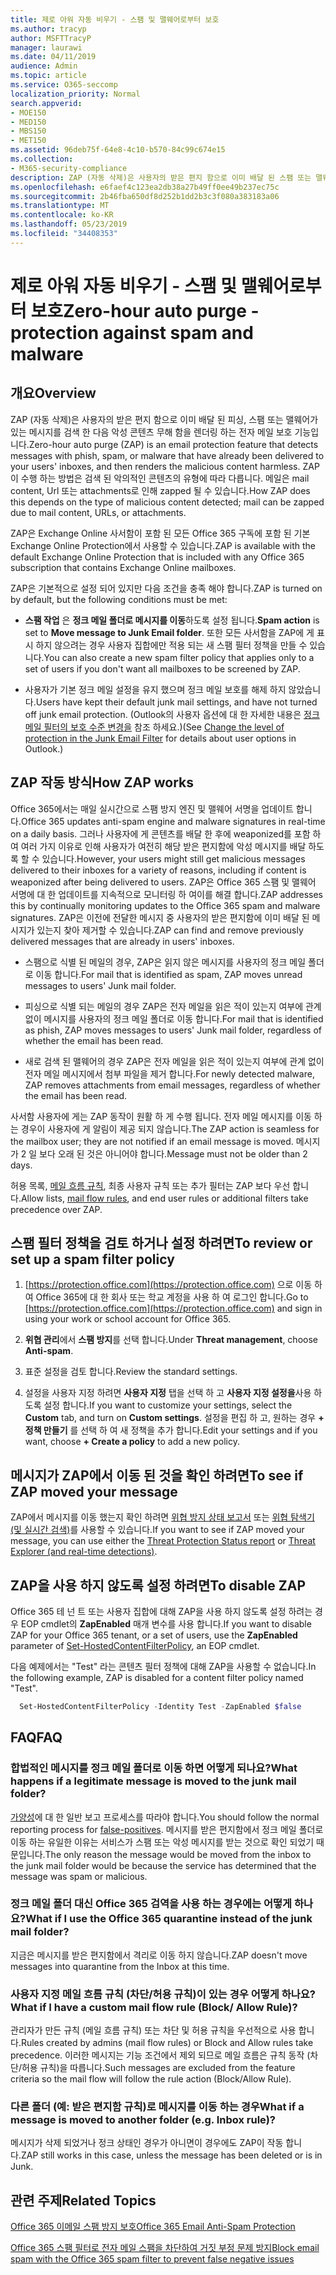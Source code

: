 ```yaml
---
title: 제로 아워 자동 비우기 - 스팸 및 맬웨어로부터 보호
ms.author: tracyp
author: MSFTTracyP
manager: laurawi
ms.date: 04/11/2019
audience: Admin
ms.topic: article
ms.service: O365-seccomp
localization_priority: Normal
search.appverid:
- MOE150
- MED150
- MBS150
- MET150
ms.assetid: 96deb75f-64e8-4c10-b570-84c99c674e15
ms.collection:
- M365-security-compliance
description: ZAP (자동 삭제)은 사용자의 받은 편지 함으로 이미 배달 된 스팸 또는 맬웨어가 있는 메시지를 검색 한 다음 악의적인 콘텐츠를 렌더링 하는 전자 메일 보호 기능입니다. ZAP이 수행 하는 방법은 검색 된 악의적인 콘텐츠의 유형에 따라 다릅니다.
ms.openlocfilehash: e6faef4c123ea2db38a27b49ff0ee49b237ec75c
ms.sourcegitcommit: 2b46fba650df8d252b1dd2b3c3f080a383183a06
ms.translationtype: MT
ms.contentlocale: ko-KR
ms.lasthandoff: 05/23/2019
ms.locfileid: "34408353"
---
```

# <a name="zero-hour-auto-purge---protection-against-spam-and-malware"></a><span data-ttu-id="0672a-104">제로 아워 자동 비우기 - 스팸 및 맬웨어로부터 보호</span><span class="sxs-lookup"><span data-stu-id="0672a-104">Zero-hour auto purge - protection against spam and malware</span></span>

## <a name="overview"></a><span data-ttu-id="0672a-105">개요</span><span class="sxs-lookup"><span data-stu-id="0672a-105">Overview</span></span>

<span data-ttu-id="0672a-106">ZAP (자동 삭제)은 사용자의 받은 편지 함으로 이미 배달 된 피싱, 스팸 또는 맬웨어가 있는 메시지를 검색 한 다음 악성 콘텐츠 무해 함을 렌더링 하는 전자 메일 보호 기능입니다.</span><span class="sxs-lookup"><span data-stu-id="0672a-106">Zero-hour auto purge (ZAP) is an email protection feature that detects messages with phish, spam, or malware that have already been delivered to your users' inboxes, and then renders the malicious content harmless.</span></span> <span data-ttu-id="0672a-107">ZAP이 수행 하는 방법은 검색 된 악의적인 콘텐츠의 유형에 따라 다릅니다. 메일은 mail content, Url 또는 attachments로 인해 zapped 될 수 있습니다.</span><span class="sxs-lookup"><span data-stu-id="0672a-107">How ZAP does this depends on the type of malicious content detected; mail can be zapped due to mail content, URLs, or attachments.</span></span>
  
<span data-ttu-id="0672a-108">ZAP은 Exchange Online 사서함이 포함 된 모든 Office 365 구독에 포함 된 기본 Exchange Online Protection에서 사용할 수 있습니다.</span><span class="sxs-lookup"><span data-stu-id="0672a-108">ZAP is available with the default Exchange Online Protection that is included with any Office 365 subscription that contains Exchange Online mailboxes.</span></span>

<span data-ttu-id="0672a-109">ZAP은 기본적으로 설정 되어 있지만 다음 조건을 충족 해야 합니다.</span><span class="sxs-lookup"><span data-stu-id="0672a-109">ZAP is turned on by default, but the following conditions must be met:</span></span>
  
- <span data-ttu-id="0672a-110">**스팸 작업** 은 **정크 메일 폴더로 메시지를 이동**하도록 설정 됩니다.</span><span class="sxs-lookup"><span data-stu-id="0672a-110">**Spam action** is set to **Move message to Junk Email folder**.</span></span> <span data-ttu-id="0672a-111">또한 모든 사서함을 ZAP에 게 표시 하지 않으려는 경우 사용자 집합에만 적용 되는 새 스팸 필터 정책을 만들 수 있습니다.</span><span class="sxs-lookup"><span data-stu-id="0672a-111">You can also create a new spam filter policy that applies only to a set of users if you don't want all mailboxes to be screened by ZAP.</span></span>

- <span data-ttu-id="0672a-112">사용자가 기본 정크 메일 설정을 유지 했으며 정크 메일 보호를 해제 하지 않았습니다.</span><span class="sxs-lookup"><span data-stu-id="0672a-112">Users have kept their default junk mail settings, and have not turned off junk email protection.</span></span> <span data-ttu-id="0672a-113">(Outlook의 사용자 옵션에 대 한 자세한 내용은 [정크 메일 필터의 보호 수준 변경을](https://support.office.com/article/change-the-level-of-protection-in-the-junk-email-filter-e89c12d8-9d61-4320-8c57-d982c8d52f6b) 참조 하세요.)</span><span class="sxs-lookup"><span data-stu-id="0672a-113">(See [Change the level of protection in the Junk Email Filter](https://support.office.com/article/change-the-level-of-protection-in-the-junk-email-filter-e89c12d8-9d61-4320-8c57-d982c8d52f6b) for details about user options in Outlook.)</span></span> 
  
## <a name="how-zap-works"></a><span data-ttu-id="0672a-114">ZAP 작동 방식</span><span class="sxs-lookup"><span data-stu-id="0672a-114">How ZAP works</span></span>

<span data-ttu-id="0672a-115">Office 365에서는 매일 실시간으로 스팸 방지 엔진 및 맬웨어 서명을 업데이트 합니다.</span><span class="sxs-lookup"><span data-stu-id="0672a-115">Office 365 updates anti-spam engine and malware signatures in real-time on a daily basis.</span></span> <span data-ttu-id="0672a-116">그러나 사용자에 게 콘텐츠를 배달 한 후에 weaponized를 포함 하 여 여러 가지 이유로 인해 사용자가 여전히 해당 받은 편지함에 악성 메시지를 배달 하도록 할 수 있습니다.</span><span class="sxs-lookup"><span data-stu-id="0672a-116">However, your users might still get malicious messages delivered to their inboxes for a variety of reasons, including if content is weaponized after being delivered to users.</span></span> <span data-ttu-id="0672a-117">ZAP은 Office 365 스팸 및 맬웨어 서명에 대 한 업데이트를 지속적으로 모니터링 하 여이를 해결 합니다.</span><span class="sxs-lookup"><span data-stu-id="0672a-117">ZAP addresses this by continually monitoring updates to the Office 365 spam and malware signatures.</span></span> <span data-ttu-id="0672a-118">ZAP은 이전에 전달한 메시지 중 사용자의 받은 편지함에 이미 배달 된 메시지가 있는지 찾아 제거할 수 있습니다.</span><span class="sxs-lookup"><span data-stu-id="0672a-118">ZAP can find and remove previously delivered messages that are already in users' inboxes.</span></span>

- <span data-ttu-id="0672a-119">스팸으로 식별 된 메일의 경우, ZAP은 읽지 않은 메시지를 사용자의 정크 메일 폴더로 이동 합니다.</span><span class="sxs-lookup"><span data-stu-id="0672a-119">For mail that is identified as spam, ZAP moves unread messages to users' Junk mail folder.</span></span>

- <span data-ttu-id="0672a-120">피싱으로 식별 되는 메일의 경우 ZAP은 전자 메일을 읽은 적이 있는지 여부에 관계 없이 메시지를 사용자의 정크 메일 폴더로 이동 합니다.</span><span class="sxs-lookup"><span data-stu-id="0672a-120">For mail that is identified as phish, ZAP moves messages to users' Junk mail folder, regardless of whether the email has been read.</span></span>

- <span data-ttu-id="0672a-121">새로 검색 된 맬웨어의 경우 ZAP은 전자 메일을 읽은 적이 있는지 여부에 관계 없이 전자 메일 메시지에서 첨부 파일을 제거 합니다.</span><span class="sxs-lookup"><span data-stu-id="0672a-121">For newly detected malware, ZAP removes attachments from email messages, regardless of whether the email has been read.</span></span>
  
<span data-ttu-id="0672a-122">사서함 사용자에 게는 ZAP 동작이 원활 하 게 수행 됩니다. 전자 메일 메시지를 이동 하는 경우이 사용자에 게 알림이 제공 되지 않습니다.</span><span class="sxs-lookup"><span data-stu-id="0672a-122">The ZAP action is seamless for the mailbox user; they are not notified if an email message is moved.</span></span> <span data-ttu-id="0672a-123">메시지가 2 일 보다 오래 된 것은 아니어야 합니다.</span><span class="sxs-lookup"><span data-stu-id="0672a-123">Message must not be older than 2 days.</span></span>
  
<span data-ttu-id="0672a-124">허용 목록, [메일 흐름 규칙](https://go.microsoft.com/fwlink/p/?LinkId=722755), 최종 사용자 규칙 또는 추가 필터는 ZAP 보다 우선 합니다.</span><span class="sxs-lookup"><span data-stu-id="0672a-124">Allow lists, [mail flow rules](https://go.microsoft.com/fwlink/p/?LinkId=722755), and end user rules or additional filters take precedence over ZAP.</span></span>
  
## <a name="to-review-or-set-up-a-spam-filter-policy"></a><span data-ttu-id="0672a-125">스팸 필터 정책을 검토 하거나 설정 하려면</span><span class="sxs-lookup"><span data-stu-id="0672a-125">To review or set up a spam filter policy</span></span>
  
1. <span data-ttu-id="0672a-126">[https://protection.office.com](https://protection.office.com) 으로 이동 하 여 Office 365에 대 한 회사 또는 학교 계정을 사용 하 여 로그인 합니다.</span><span class="sxs-lookup"><span data-stu-id="0672a-126">Go to [https://protection.office.com](https://protection.office.com) and sign in using your work or school account for Office 365.</span></span>

2. <span data-ttu-id="0672a-127">**위협 관리**에서 **스팸 방지**를 선택 합니다.</span><span class="sxs-lookup"><span data-stu-id="0672a-127">Under **Threat management**, choose **Anti-spam**.</span></span>

3. <span data-ttu-id="0672a-128">표준 설정을 검토 합니다.</span><span class="sxs-lookup"><span data-stu-id="0672a-128">Review the standard settings.</span></span>

4. <span data-ttu-id="0672a-129">설정을 사용자 지정 하려면 **사용자 지정** 탭을 선택 하 고 **사용자 지정 설정을**사용 하도록 설정 합니다.</span><span class="sxs-lookup"><span data-stu-id="0672a-129">If you want to customize your settings, select the **Custom** tab, and turn on **Custom settings**.</span></span> <span data-ttu-id="0672a-130">설정을 편집 하 고, 원하는 경우 **+ 정책 만들기** 를 선택 하 여 새 정책을 추가 합니다.</span><span class="sxs-lookup"><span data-stu-id="0672a-130">Edit your settings and if you want, choose **+ Create a policy** to add a new policy.</span></span>

## <a name="to-see-if-zap-moved-your-message"></a><span data-ttu-id="0672a-131">메시지가 ZAP에서 이동 된 것을 확인 하려면</span><span class="sxs-lookup"><span data-stu-id="0672a-131">To see if ZAP moved your message</span></span>

<span data-ttu-id="0672a-132">ZAP에서 메시지를 이동 했는지 확인 하려면 [위협 방지 상태 보고서](view-email-security-reports.md#threat-protection-status-report) 또는 [위협 탐색기 (및 실시간 검색)](threat-explorer.md)를 사용할 수 있습니다.</span><span class="sxs-lookup"><span data-stu-id="0672a-132">If you want to see if ZAP moved your message, you can use either the [Threat Protection Status report](view-email-security-reports.md#threat-protection-status-report) or [Threat Explorer (and real-time detections)](threat-explorer.md).</span></span>

## <a name="to-disable-zap"></a><span data-ttu-id="0672a-133">ZAP을 사용 하지 않도록 설정 하려면</span><span class="sxs-lookup"><span data-stu-id="0672a-133">To disable ZAP</span></span>
  
<span data-ttu-id="0672a-134">Office 365 테 넌 트 또는 사용자 집합에 대해 ZAP을 사용 하지 않도록 설정 하려는 경우 EOP cmdlet의 **ZapEnabled** 매개 [](https://go.microsoft.com/fwlink/p/?LinkId=722758)변수를 사용 합니다.</span><span class="sxs-lookup"><span data-stu-id="0672a-134">If you want to disable ZAP for your Office 365 tenant, or a set of users, use the **ZapEnabled** parameter of [Set-HostedContentFilterPolicy](https://go.microsoft.com/fwlink/p/?LinkId=722758), an EOP cmdlet.</span></span>

<span data-ttu-id="0672a-135">다음 예제에서는 "Test" 라는 콘텐츠 필터 정책에 대해 ZAP을 사용할 수 없습니다.</span><span class="sxs-lookup"><span data-stu-id="0672a-135">In the following example, ZAP is disabled for a content filter policy named "Test".</span></span>

```Powershell
  Set-HostedContentFilterPolicy -Identity Test -ZapEnabled $false
```

## <a name="faq"></a><span data-ttu-id="0672a-136">FAQ</span><span class="sxs-lookup"><span data-stu-id="0672a-136">FAQ</span></span>

### <a name="what-happens-if-a-legitimate-message-is-moved-to-the-junk-mail-folder"></a><span data-ttu-id="0672a-137">합법적인 메시지를 정크 메일 폴더로 이동 하면 어떻게 되나요?</span><span class="sxs-lookup"><span data-stu-id="0672a-137">What happens if a legitimate message is moved to the junk mail folder?</span></span>
  
<span data-ttu-id="0672a-138">[가양성](prevent-email-from-being-marked-as-spam.md)에 대 한 일반 보고 프로세스를 따라야 합니다.</span><span class="sxs-lookup"><span data-stu-id="0672a-138">You should follow the normal reporting process for [false-positives](prevent-email-from-being-marked-as-spam.md).</span></span> <span data-ttu-id="0672a-139">메시지를 받은 편지함에서 정크 메일 폴더로 이동 하는 유일한 이유는 서비스가 스팸 또는 악성 메시지를 받는 것으로 확인 되었기 때문입니다.</span><span class="sxs-lookup"><span data-stu-id="0672a-139">The only reason the message would be moved from the inbox to the junk mail folder would be because the service has determined that the message was spam or malicious.</span></span>
  
### <a name="what-if-i-use-the-office-365-quarantine-instead-of-the-junk-mail-folder"></a><span data-ttu-id="0672a-140">정크 메일 폴더 대신 Office 365 검역을 사용 하는 경우에는 어떻게 하나요?</span><span class="sxs-lookup"><span data-stu-id="0672a-140">What if I use the Office 365 quarantine instead of the junk mail folder?</span></span>
  
<span data-ttu-id="0672a-141">지금은 메시지를 받은 편지함에서 격리로 이동 하지 않습니다.</span><span class="sxs-lookup"><span data-stu-id="0672a-141">ZAP doesn't move messages into quarantine from the Inbox at this time.</span></span>
  
### <a name="what-if-i-have-a-custom-mail-flow-rule-block-allow-rule"></a><span data-ttu-id="0672a-142">사용자 지정 메일 흐름 규칙 (차단/허용 규칙)이 있는 경우 어떻게 하나요?</span><span class="sxs-lookup"><span data-stu-id="0672a-142">What if I have a custom mail flow rule (Block/ Allow Rule)?</span></span>
  
<span data-ttu-id="0672a-143">관리자가 만든 규칙 (메일 흐름 규칙) 또는 차단 및 허용 규칙을 우선적으로 사용 합니다.</span><span class="sxs-lookup"><span data-stu-id="0672a-143">Rules created by admins (mail flow rules) or Block and Allow rules take precedence.</span></span> <span data-ttu-id="0672a-144">이러한 메시지는 기능 조건에서 제외 되므로 메일 흐름은 규칙 동작 (차단/허용 규칙)을 따릅니다.</span><span class="sxs-lookup"><span data-stu-id="0672a-144">Such messages are excluded from the feature criteria so the mail flow will follow the rule action (Block/Allow Rule).</span></span>

### <a name="what-if-a-message-is-moved-to-another-folder-eg-inbox-rule"></a><span data-ttu-id="0672a-145">다른 폴더 (예: 받은 편지함 규칙)로 메시지를 이동 하는 경우</span><span class="sxs-lookup"><span data-stu-id="0672a-145">What if a message is moved to another folder (e.g. Inbox rule)?</span></span>
<span data-ttu-id="0672a-146">메시지가 삭제 되었거나 정크 상태인 경우가 아니면이 경우에도 ZAP이 작동 합니다.</span><span class="sxs-lookup"><span data-stu-id="0672a-146">ZAP still works in this case, unless the message has been deleted or is in Junk.</span></span>

## <a name="related-topics"></a><span data-ttu-id="0672a-147">관련 주제</span><span class="sxs-lookup"><span data-stu-id="0672a-147">Related Topics</span></span>

[<span data-ttu-id="0672a-148">Office 365 이메일 스팸 방지 보호</span><span class="sxs-lookup"><span data-stu-id="0672a-148">Office 365 Email Anti-Spam Protection</span></span>](anti-spam-protection.md)
  
[<span data-ttu-id="0672a-149">Office 365 스팸 필터로 전자 메일 스팸을 차단하여 거짓 부정 문제 방지</span><span class="sxs-lookup"><span data-stu-id="0672a-149">Block email spam with the Office 365 spam filter to prevent false negative issues</span></span>](reduce-spam-email.md)
